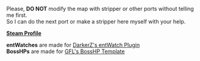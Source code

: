Please, **DO NOT** modify the map with stripper or other ports without telling me first.<br>
So I can do the next port or make a stripper here myself with your help.

[**Steam Profile**](https://steamcommunity.com/profiles/76561197995817113/)

**entWatches** are made for [DarkerZ's entWatch Plugin](https://github.com/darkerz7/CSGO-Plugins/tree/master/EntWatch_DZ)<br>
**BossHPs** are made for [GFL's BossHP Template](https://github.com/gflclan-cs-go-ze/ZE-Configs/blob/master/bosshud/template.txt)
